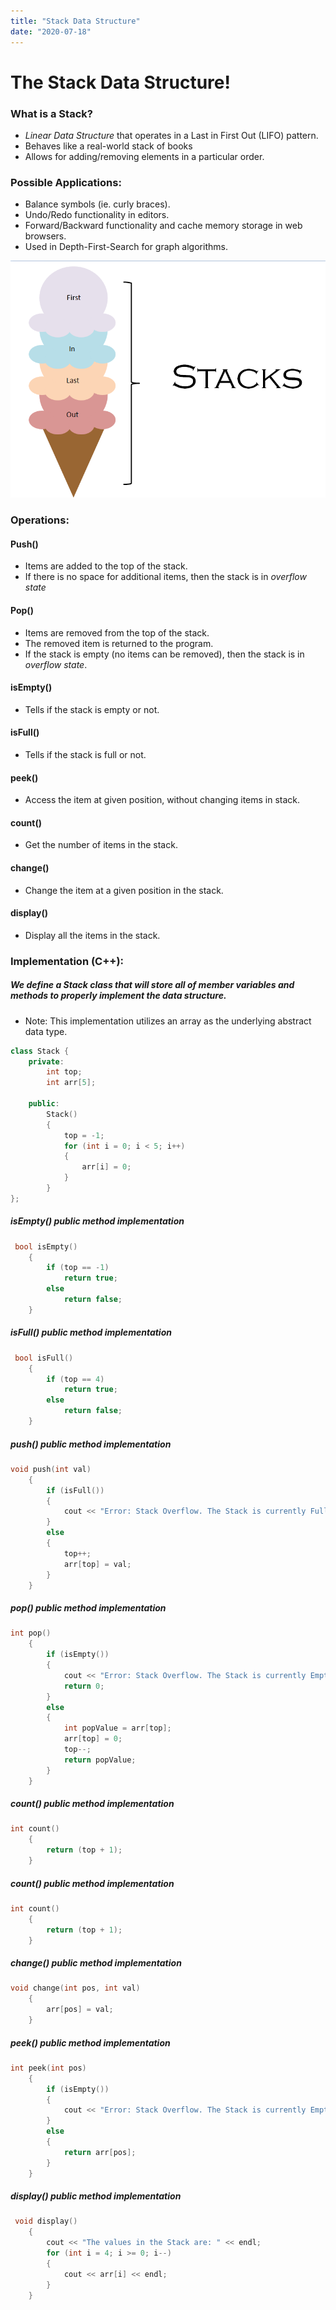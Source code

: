 ```yaml
---
title: "Stack Data Structure"
date: "2020-07-18"
---
```


# The Stack Data Structure!

### **What is a Stack?**

- _Linear Data Structure_ that operates in a Last in First Out (LIFO) pattern.
- Behaves like a real-world stack of books
- Allows for adding/removing elements in a particular order.

### **Possible Applications:**

- Balance symbols (ie. curly braces).
- Undo/Redo functionality in editors.
- Forward/Backward functionality and cache memory storage in web browsers.
- Used in Depth-First-Search for graph algorithms.

![Stack Abstract Data Type](./stack.png)

### **Operations:**

#### Push()

- Items are added to the top of the stack.
- If there is no space for additional items, then the stack is in _overflow state_

#### Pop()

- Items are removed from the top of the stack.
- The removed item is returned to the program.
- If the stack is empty (no items can be removed), then the stack is in _overflow state_.

#### isEmpty()

- Tells if the stack is empty or not.

#### isFull()

- Tells if the stack is full or not.

#### peek()

- Access the item at given position, without changing items in stack.

#### count()

- Get the number of items in the stack.

#### change()

- Change the item at a given position in the stack.

#### display()

- Display all the items in the stack.

### **Implementation (C++):**

##### We define a Stack class that will store all of member variables and methods to properly implement the data structure.

- Note: This implementation utilizes an array as the underlying abstract data type.

```c++
class Stack {
    private:
        int top;
        int arr[5];

    public:
        Stack()
        {
            top = -1;
            for (int i = 0; i < 5; i++)
            {
                arr[i] = 0;
            }
        }
};
```

##### isEmpty() public method implementation

```c++
 bool isEmpty()
    {
        if (top == -1)
            return true;
        else
            return false;
    }
```

##### isFull() public method implementation

```c++
 bool isFull()
    {
        if (top == 4)
            return true;
        else
            return false;
    }
```

##### push() public method implementation

```c++
void push(int val)
    {
        if (isFull())
        {
            cout << "Error: Stack Overflow. The Stack is currently Full!";
        }
        else
        {
            top++;
            arr[top] = val;
        }
    }
```

##### pop() public method implementation

```c++
int pop()
    {
        if (isEmpty())
        {
            cout << "Error: Stack Overflow. The Stack is currently Empty!";
            return 0;
        }
        else
        {
            int popValue = arr[top];
            arr[top] = 0;
            top--;
            return popValue;
        }
    }
```

##### count() public method implementation

```c++
int count()
    {
        return (top + 1);
    }
```

##### count() public method implementation

```c++
int count()
    {
        return (top + 1);
    }
```

##### change() public method implementation

```c++
void change(int pos, int val)
    {
        arr[pos] = val;
    }
```

##### peek() public method implementation

```c++
int peek(int pos)
    {
        if (isEmpty())
        {
            cout << "Error: Stack Overflow. The Stack is currently Empty!";
        }
        else
        {
            return arr[pos];
        }
    }
```

##### display() public method implementation

```c++
 void display()
    {
        cout << "The values in the Stack are: " << endl;
        for (int i = 4; i >= 0; i--)
        {
            cout << arr[i] << endl;
        }
    }
```
